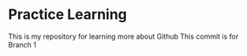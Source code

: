 # Practice Learning
This is my repository for learning more about Github
This commit is for Branch 1

